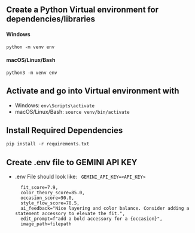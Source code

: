 ## Create a Python Virtual environment for dependencies/libraries

#### Windows
```python -m venv env```

#### macOS/Linux/Bash 

```python3 -m venv env```

## Activate and go into Virtual environment with 
- Windows: ```env\Scripts\activate```
- macOS/Linux/Bash: ```source venv/bin/activate```

## Install Required Dependencies
``` pip install -r requirements.txt ```

## Create .env file to GEMINI API KEY
- .env File should look like: 
``` GEMINI_API_KEY=<API_KEY>```

        fit_score=7.9,
        color_theory_score=85.0,
        occasion_score=90.0,
        style_flow_score=78.5,
        ai_feedback="Nice layering and color balance. Consider adding a statement accessory to elevate the fit.",
        edit_prompt=f"add a bold accessory for a {occasion}",
        image_path=filepath